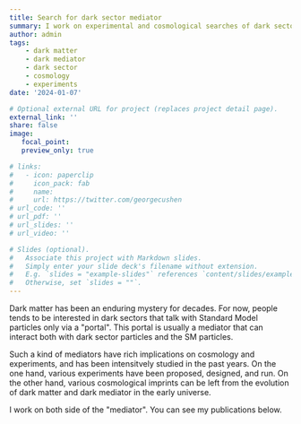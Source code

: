 ```yaml
---
title: Search for dark sector mediator
summary: I work on experimental and cosmological searches of dark sector mediators.
author: admin
tags:
    - dark matter
    - dark mediator
    - dark sector
    - cosmology
    - experiments
date: '2024-01-07'

# Optional external URL for project (replaces project detail page).
external_link: ''
share: false
image:
   focal_point:
   preview_only: true

# links:
#   - icon: paperclip
#     icon_pack: fab
#     name: 
#     url: https://twitter.com/georgecushen
# url_code: ''
# url_pdf: ''
# url_slides: ''
# url_video: ''

# Slides (optional).
#   Associate this project with Markdown slides.
#   Simply enter your slide deck's filename without extension.
#   E.g. `slides = "example-slides"` references `content/slides/example-slides.md`.
#   Otherwise, set `slides = ""`.
---
```


Dark matter has been an enduring mystery for decades. For now, people tends to be interested in dark sectors that talk with Standard Model particles only via a "portal". This portal is usually a mediator that can interact both with dark sector particles and the SM particles.

Such a kind of mediators have rich implications on cosmology and experiments, and has been intensitvely studied in the past years. On the one hand, various experiments have been proposed, designed, and run. On the other hand, various cosmological imprints can be left from the evolution of dark matter and dark mediator in the early universe.

I work on both side of the "mediator". You can see my publications below.